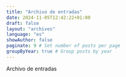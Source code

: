 ```yaml
---
title: "Archivo de entradas"
date: 2024-11-05T12:42:22+01:00
draft: false
layout: "archives"
language: "es"
showAuthor: false
paginate: 9 # Set number of posts per page
groupByYear: true # Group posts by year
---
```


Archivo de entradas